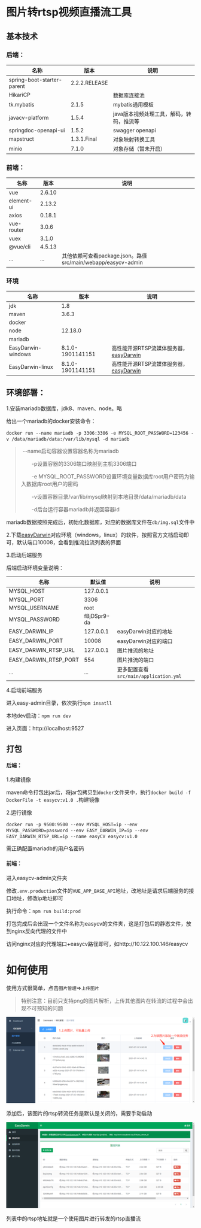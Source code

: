 # 图片转rtsp视频直播流工具

## 基本技术
###  后端：

| 名称                       | 版本          | 说明                                     |
| -------------------------- | ------------- | ---------------------------------------- |
| spring-boot-starter-parent | 2.2.2.RELEASE |                                          |
| HikariCP                   |               | 数据库连接池                             |
| tk.mybatis                 | 2.1.5         | mybatis通用模板                          |
| javacv-platform            | 1.5.4         | java版本视频处理工具，解码，转码，推流等 |
| springdoc-openapi-ui       | 1.5.2         | swagger openapi                          |
| mapstruct                  | 1.3.1.Final   | 对象映射转换工具                         |
| minio                      | 7.1.0         | 对象存储（暂未开启）                     |

### 前端：

| 名称       | 版本   | 说明                                                         |
| ---------- | ------ | ------------------------------------------------------------ |
| vue        | 2.6.10 |                                                              |
| element-ui | 2.13.2 |                                                              |
| axios      | 0.18.1 |                                                              |
| vue-router | 3.0.6  |                                                              |
| vuex       | 3.1.0  |                                                              |
| @vue/cli   | 4.5.13 |                                                              |
| ...        | ...    | 其他依赖可查看package.json。路径src/main/webapp/easycv-admin |

### 环境

| 名称               | 版本             | 说明                                                         |
| ------------------ | ---------------- | ------------------------------------------------------------ |
| jdk                | 1.8              |                                                              |
| maven              | 3.6.3            |                                                              |
| docker             |                  |                                                              |
| node               | 12.18.0          |                                                              |
| mariadb            |                  |                                                              |
| EasyDarwin-windows | 8.1.0-1901141151 | 高性能开源RTSP流媒体服务器，[easyDarwin](https://github.com/EasyDarwin/EasyDarwin) |
| EasyDarwin-linux   | 8.1.0-1901141151 | 高性能开源RTSP流媒体服务器，[easyDarwin](https://github.com/EasyDarwin/EasyDarwin) |

## 环境部署：

1.安装mariadb数据库，jdk8、maven、node。略

给出一个mariadb的docker安装命令：

```
docker run --name mariadb -p 3306:3306 -e MYSQL_ROOT_PASSWORD=123456 -v /data/mariadb/data:/var/lib/mysql -d mariadb
```

> ​		--name启动容器设置容器名称为mariadb
>
> 　　-p设置容器的3306端口映射到主机3306端口
>
> 　　-e MYSQL_ROOT_PASSWORD设置环境变量数据库root用户密码为输入数据库root用户的密码
>
> 　　-v设置容器目录/var/lib/mysql映射到本地目录/data/mariadb/data
>
> 　　-d后台运行容器mariadb并返回容器id

mariadb数据按照完成后，初始化数据库，对应的数据库文件在`db/img.sql`文件中

2.下载[easyDarwin](https://github.com/EasyDarwin/EasyDarwin)对应环境（windows，linux）的软件，按照官方文档启动即可，默认端口10008，会看到推流拉流列表的界面

3.启动后端服务

后端启动环境变量说明：

| 名称                  | 默认值      | 说明                                   |
| --------------------- | ----------- | -------------------------------------- |
| MYSQL_HOST            | 127.0.0.1   |                                        |
| MYSQL_PORT            | 3306        |                                        |
| MYSQL_USERNAME        | root        |                                        |
| MYSQL_PASSWORD        | fBjDSpr9-da |                                        |
| EASY_DARWIN_IP        | 127.0.0.1   | easyDarwin对应的地址                   |
| EASY_DARWIN_PORT      | 10008       | easyDarwin对应的端口                   |
| EASY_DARWIN_RTSP_URL  | 127.0.0.1   | 图片推流的地址                         |
| EASY_DARWIN_RTSP_PORT | 554         | 图片推流的端口                         |
| ...                   | ...         | 更多配置查看`src/main/application.yml` |

4.启动前端服务

进入easy-admin目录，依次执行`npm insatll`

本地dev启动：`npm run dev`

进入页面：http://localhost:9527



## 打包

#### 后端：

1.构建镜像

maven命令打包出jar后，将jar包拷贝到`docker`文件夹中，执行`docker build -f DockerFile -t easycv:v1.0 .`构建镜像

2.运行镜像

```
docker run -p 9500:9500 --env MYSQL_HOST=ip --env MYSQL_PASSWORD=password --env EASY_DARWIN_IP=ip --env EASY_DARWIN_RTSP_URL=ip --name easyCV easycv:v1.0
```

需正确配置mariadb的用户名密码

#### 前端：

进入easycv-admin文件夹

修改`.env.production`文件的`VUE_APP_BASE_API`地址，改地址是请求后端服务的接口地址，修改ip地址即可

执行命令：`npm run build:prod`

打包完成后会出现一个文件名称为easycv的文件夹，这是打包后的静态文件，放到nginx反向代理的文件中

访问nginx对应的代理端口+easycv路径即可，如http://10.122.100.146/easycv



# 如何使用

使用方式很简单，点击`图片管理`=>`上传图片`

> 特别注意：目前只支持png的图片解析，上传其他图片在转流的过程中会出现不可预知的问题

![image-20210715181023724](https://github.com/mrxccc/easyCV/blob/main/doc/image/image-20210715181023724.png)

添加后，该图片的rtsp转流任务是默认是关闭的，需要手动启动

![image-20210715172230253](https://github.com/mrxccc/easyCV/blob/main/doc/image/image-20210715172230253.png)

列表中的rtsp地址就是一个使用图片进行转发的rtsp直播流
